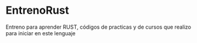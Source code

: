 # EntrenoRust
Entreno para aprender RUST, códigos de practicas y de cursos que realizo para iniciar en este lenguaje
